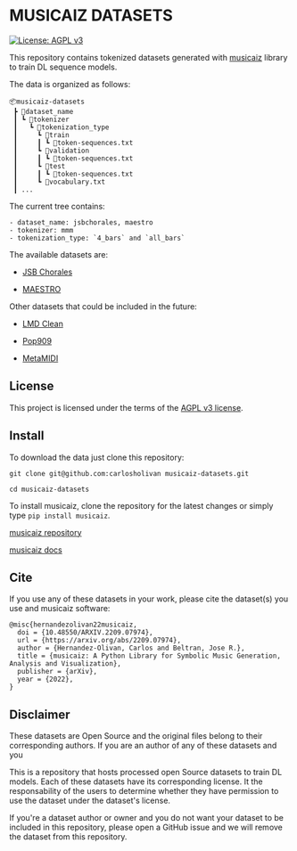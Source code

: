 # MUSICAIZ DATASETS

[![License: AGPL v3](https://img.shields.io/badge/License-AGPL_v3-blue.svg)](https://www.gnu.org/licenses/agpl-3.0)

This repository contains tokenized datasets generated with [musicaiz](https://github.com/carlosholivan/musicaiz) library to train DL sequence models.

The data is organized as follows:

````
📦musicaiz-datasets
 ┣ 📂dataset_name
 ┃ ┗ 📂tokenizer
 ┃   ┗ 📂tokenization_type
 ┃     ┗ 📂train
 ┃     ┃ ┗ 📜token-sequences.txt
 ┃     ┗ 📂validation
 ┃     ┃ ┗ 📜token-sequences.txt
 ┃     ┗ 📂test
 ┃     ┃ ┗ 📜token-sequences.txt
 ┃     ┗ 📜vocabulary.txt
 ┃ ...
````

The current tree contains:

	- dataset_name: jsbchorales, maestro
	- tokenizer: mmm
	- tokenization_type: `4_bars` and `all_bars`


The available datasets are:

- [JSB Chorales](jsb_chorales/)<br/>

- [MAESTRO](maestro/)<br/>

Other datasets that could be included in the future:

- [LMD Clean](lmd_clean/)<br/>

- [Pop909](pop909/)<br/>

- [MetaMIDI](metamidi/)<br/>


## License

This project is licensed under the terms of the [AGPL v3 license](LICENSE).


## Install

To download the data just clone this repository:

````
git clone git@github.com:carlosholivan musicaiz-datasets.git

cd musicaiz-datasets
````

To install musicaiz, clone the repository for the latest changes or simply type `pip install musicaiz`.

[musicaiz repository](https://github.com/carlosholivan/musicaiz)

[musicaiz docs](https://carlosholivan.github.io/musicaiz)

## Cite

If you use any of these datasets in your work, please cite the dataset(s) you use and musicaiz software:

````
@misc{hernandezolivan22musicaiz,
  doi = {10.48550/ARXIV.2209.07974},
  url = {https://arxiv.org/abs/2209.07974},
  author = {Hernandez-Olivan, Carlos and Beltran, Jose R.},
  title = {musicaiz: A Python Library for Symbolic Music Generation, Analysis and Visualization},
  publisher = {arXiv},
  year = {2022},
}
````

## Disclaimer

These datasets are Open Source and the original files belong to their corresponding authors.
If you are an author of any of these datasets and you 

This is a repository that hosts processed open Source datasets to train DL models. Each of these datasets have its corresponding license. It the responsability of the users to determine whether they have permission to use the dataset under the dataset's license.

If you're a dataset author or owner and you do not want your dataset to be included in this repository, please open a GitHub issue and we will remove the dataset from this repository.
